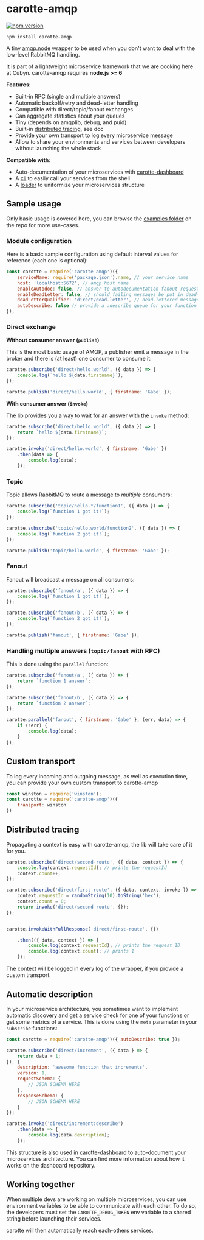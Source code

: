 # carotte-amqp

[![npm version](https://badge.fury.io/js/carotte-amqp.svg)](https://badge.fury.io/js/carotte-amqp)

```
npm install carotte-amqp
```

A tiny [amqp.node](https://github.com/squaremo/amqp.node) wrapper to be used when you don't want to deal with the low-level RabbitMQ handling.

It is part of a lightweight microservice framework that we are cooking here at Cubyn. carotte-amqp requires **node.js >= 6**

**Features**:
  - Built-in RPC (single and multiple answers)
  - Automatic backoff/retry and dead-letter handling
  - Compatible with direct/topic/fanout exchanges
  - Can aggregate statistics about your queues
  - Tiny (depends on amqplib, debug, and puid)
  - Built-in [distributed tracing](http://microservices.io/patterns/observability/distributed-tracing.html), see doc
  - Provide your own transport to log every microservice message
  - Allow to share your environments and services between developers without launching the whole stack

**Compatible with**:
  - Auto-documentation of your microservices with [carotte-dashboard](https://github.com/cubyn/carotte-dashboard)
  - A [cli](https://github.com/cubyn/carotte-cli) to easily call your services from the shell
  - A [loader](https://github.com/cubyn/node-carotte-loader) to uniformize your microservices structure

## Sample usage

Only basic usage is covered here, you can browse the [examples folder](https://github.com/cubyn/node-carotte-amqp/tree/master/examples) on the repo for more use-cases.

### Module configuration

Here is a basic sample configuration using default interval values for reference (each one is optional):
```js
const carotte = require('carotte-amqp')({
    serviceName: require('package.json').name, // your service name
    host: 'localhost:5672', // amqp host name
    enableAutodoc: false, // answer to autodocumentation fanout requests
    enableDeadLetter: false, // should failing messages be put in dead-letter?
    deadLetterQualifier: 'direct/dead-letter', // dead-lettered messages will be sent here
    autoDescribe: false // provide a :describe queue for your function
});
```

### Direct exchange

**Without consumer answer (`publish`)**

This is the most basic usage of AMQP, a publisher emit a message in the broker and there is (at least) one consumer to consume it:

```js
carotte.subscribe('direct/hello.world', ({ data }) => {
    console.log(`hello ${data.firstname}`);
});

carotte.publish('direct/hello.world', { firstname: 'Gabe' });
```

**With consumer answer (`invoke`)**

The lib provides you a way to wait for an answer with the `invoke` method:
```js
carotte.subscribe('direct/hello.world', ({ data }) => {
    return `hello ${data.firstname}`;
});

carotte.invoke('direct/hello.world', { firstname: 'Gabe' })
    .then(data => {
        console.log(data);
    });
```

### Topic
Topic allows RabbitMQ to route a message to *multiple* consumers:
```js
carotte.subscribe('topic/hello.*/function1', ({ data }) => {
    console.log(`function 1 got it!`);
});

carotte.subscribe('topic/hello.world/function2', ({ data }) => {
    console.log(`function 2 got it!`);
});

carotte.publish('topic/hello.world', { firstname: 'Gabe' });
```

### Fanout
Fanout will broadcast a message on all consumers:
```js
carotte.subscribe('fanout/a', ({ data }) => {
    console.log(`function 1 got it!`);
});

carotte.subscribe('fanout/b', ({ data }) => {
    console.log(`function 2 got it!`);
});

carotte.publish('fanout', { firstname: 'Gabe' });
```

### Handling multiple answers (`topic/fanout` with RPC)

This is done using the `parallel` function:
```js
carotte.subscribe('fanout/a', ({ data }) => {
    return `function 1 answer`;
});

carotte.subscribe('fanout/b', ({ data }) => {
    return `function 2 answer`;
});

carotte.parallel('fanout', { firstname: 'Gabe' }, (err, data) => {
    if (!err) {
        console.log(data);
    }
});
```

## Custom transport
To log every incoming and outgoing message, as well as execution time, you can provide your own custom transport to carotte-amqp
```js
const winston = require('winston');
const carotte = require('carotte-amqp')({
    transport: winston
})
```

## Distributed tracing
Propagating a context is easy with carotte-amqp, the lib will take care of it for you.
```js
carotte.subscribe('direct/second-route', ({ data, context }) => {
    console.log(context.requestId); // prints the requestId
    context.count++;
});

carotte.subscribe('direct/first-route', ({ data, context, invoke }) => {
    context.requestId = randomString(10).toString('hex');
    context.count = 0;
    return invoke('direct/second-route', {});
});


carotte.invokeWithFullResponse('direct/first-route', {})

    .then(({ data, context }) => {
        console.log(context.requestId); // prints the request ID
        console.log(context.count); // prints 1
    });
```

The context will be logged in every log of the wrapper, if you provide a custom transport.


## Automatic description
In your microservice architecture, you sometimes want to implement automatic discovery and get a service check for one of your functions or get some metrics of a service. This is done using the `meta` parameter in your `subscribe` functions:

```js
const carotte = require('carotte-amqp')({ autoDescribe: true });

carotte.subscribe('direct/increment', ({ data } => {
    return data + 1;
}), {
    description: 'awesome function that increments',
    version: 1,
    requestSchema: {
        // JSON SCHEMA HERE
    },
    responseSchema: {
        // JSON SCHEMA HERE
    }
});

carotte.invoke('direct/increment:describe')
    .then(data => {
        console.log(data.description);
    });
```

This structure is also used in [carotte-dashboard](https://github.com/cubyn/carotte-dashboard) to auto-document your microservices architecture. You can find more information about how it works on the dashboard repository.


## Working together
When multiple devs are working on multiple microservices, you can use environment variables to be able to communicate with each other. To do so, the developers must set the `CAROTTE_DEBUG_TOKEN` env variable to a shared string before launching their services.

carotte will then automatically reach each-others services.
